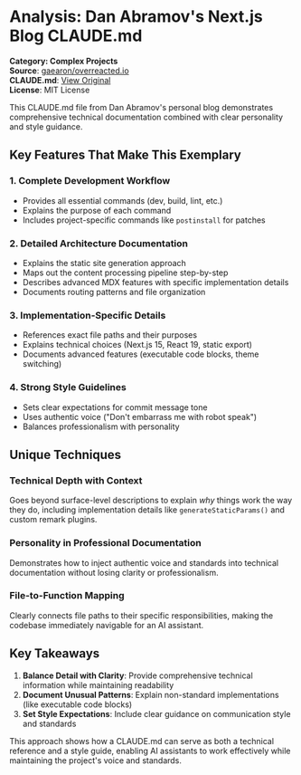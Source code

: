 # Analysis: Dan Abramov's Next.js Blog CLAUDE.md

**Category: Complex Projects**  
**Source**: [gaearon/overreacted.io](https://github.com/gaearon/overreacted.io)  
**CLAUDE.md**: [View Original](https://github.com/gaearon/overreacted.io/blob/main/CLAUDE.md)  
**License**: MIT License  

This CLAUDE.md file from Dan Abramov's personal blog demonstrates comprehensive technical documentation combined with clear personality and style guidance.

## Key Features That Make This Exemplary

### 1. **Complete Development Workflow**
- Provides all essential commands (dev, build, lint, etc.)
- Explains the purpose of each command
- Includes project-specific commands like `postinstall` for patches

### 2. **Detailed Architecture Documentation**
- Explains the static site generation approach
- Maps out the content processing pipeline step-by-step
- Describes advanced MDX features with specific implementation details
- Documents routing patterns and file organization

### 3. **Implementation-Specific Details**
- References exact file paths and their purposes
- Explains technical choices (Next.js 15, React 19, static export)
- Documents advanced features (executable code blocks, theme switching)

### 4. **Strong Style Guidelines**
- Sets clear expectations for commit message tone
- Uses authentic voice ("Don't embarrass me with robot speak")
- Balances professionalism with personality

## Unique Techniques

### **Technical Depth with Context**
Goes beyond surface-level descriptions to explain *why* things work the way they do, including implementation details like `generateStaticParams()` and custom remark plugins.

### **Personality in Professional Documentation**
Demonstrates how to inject authentic voice and standards into technical documentation without losing clarity or professionalism.

### **File-to-Function Mapping**
Clearly connects file paths to their specific responsibilities, making the codebase immediately navigable for an AI assistant.

## Key Takeaways

1. **Balance Detail with Clarity**: Provide comprehensive technical information while maintaining readability
2. **Document Unusual Patterns**: Explain non-standard implementations (like executable code blocks)
3. **Set Style Expectations**: Include clear guidance on communication style and standards

This approach shows how a CLAUDE.md can serve as both a technical reference and a style guide, enabling AI assistants to work effectively while maintaining the project's voice and standards.